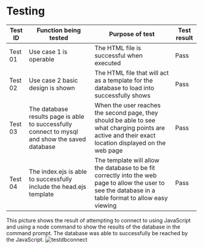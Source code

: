 # Testing
| Test ID | Function being tested | Purpose of test | Test result | 
| ------- | --------------------- | --------------- | ----------- |
| Test  01 | Use case 1 is operable | The HTML file is successful when executed | Pass |
| Test  02 | Use case 2 basic design is shown | The HTML file that will act as a template for the database to load into successfully shows | Pass |
| Test  03 | The database results page is able to successfully connect to mysql and show the saved database | When the user reaches the second page, they should be able to see what charging points are active and their exact location displayed on the web page | Pass |
| Test  04 | The index.ejs is able to successfully include the head.ejs template | The template will allow the database to be fit correctly into the web page to allow the user to see the database in a table format to allow easy viewing | Pass |

This picture shows the result of attempting to connect to using JavaScript and using a node command to show the results of the database in the command prompt. The database was able to successfully be reached by the JavaScript.
![testdbconnect](https://user-images.githubusercontent.com/83363471/118056637-33bbd400-b382-11eb-9e22-c9a4101180b5.PNG)
